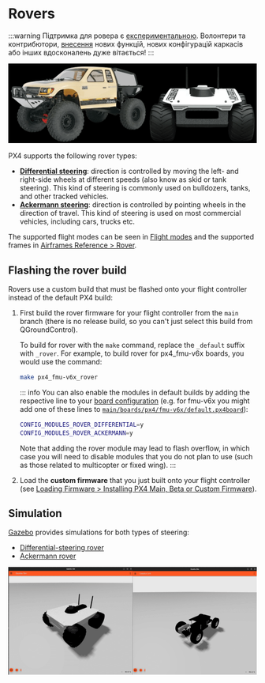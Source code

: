 # Rovers

<LinkedBadge type="warning" text="Experimental" url="../airframes/#experimental-vehicles"/>

:::warning
Підтримка для ровера є [експериментальною](../airframes/index.md#experimental-vehicles). Волонтери та контрибютори, [внесення](../contribute/index.md) нових функцій, нових конфігурацій каркасів або інших вдосконалень дуже вітається!
:::

![Rovers](../../assets/airframes/rover/rovers.png)

PX4 supports the following rover types:

- [**Differential steering**](../frames_rover/differential_rover.md): direction is controlled by moving the left- and right-side wheels at different speeds (also know as skid or tank steering). This kind of steering is commonly used on bulldozers, tanks, and other tracked vehicles.
- [**Ackermann steering**](../frames_rover/ackermann_rover.md): direction is controlled by pointing wheels in the direction of travel. This kind of steering is used on most commercial vehicles, including cars, trucks etc.

The supported flight modes can be seen in [Flight modes](../flight_modes_rover/index.md#) and the supported frames in [Airframes Reference > Rover](../airframes/airframe_reference.md#rover).

## Flashing the rover build

Rovers use a custom build that must be flashed onto your flight controller instead of the default PX4 build:

1. First build the rover firmware for your flight controller from the `main` branch (there is no release build, so you can't just select this build from QGroundControl).

   To build for rover with the `make` command, replace the `_default` suffix with `_rover`. For example, to build rover for px4_fmu-v6x boards, you would use the command:

   ```sh
   make px4_fmu-v6x_rover
   ```

   ::: info You can also enable the modules in default builds by adding the respective line to your [board configuration](../hardware/porting_guide_config.md) (e.g. for fmu-v6x you might add one of these lines to [`main/boards/px4/fmu-v6x/default.px4board`](https://github.com/PX4/PX4-Autopilot/blob/main/boards/px4/fmu-v6x/default.px4board)):

   ```sh
   CONFIG_MODULES_ROVER_DIFFERENTIAL=y
   CONFIG_MODULES_ROVER_ACKERMANN=y
   ```

   Note that adding the rover module may lead to flash overflow, in which case you will need to disable modules that you do not plan to use (such as those related to multicopter or fixed wing).
:::

2. Load the **custom firmware** that you just built onto your flight controller (see [Loading Firmware > Installing PX4 Main, Beta or Custom Firmware](../config/firmware.md#installing-px4-main-beta-or-custom-firmware)).

## Simulation

[Gazebo](../sim_gazebo_gz/index.md) provides simulations for both types of steering:

- [Differential-steering rover](../sim_gazebo_gz/vehicles.md#differential-rover)
- [Ackermann rover](../sim_gazebo_gz/vehicles.md#ackermann-rover)

![Rover gazebo simulation](../../assets/airframes/rover/rover_simulation.png)